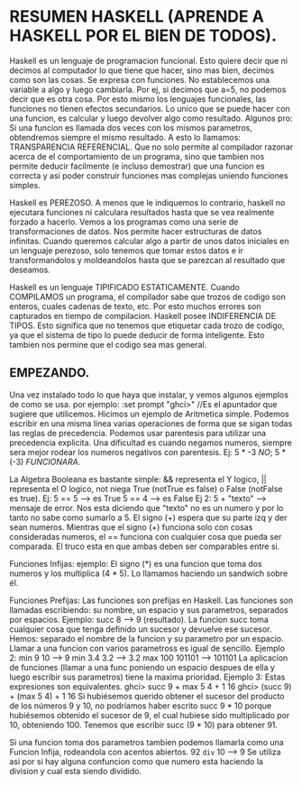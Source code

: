 # RESUMEN HASKELL (APRENDE A HASKELL POR EL BIEN DE TODOS).

Haskell es un lenguaje de programacion funcional. Esto quiere decir que ni decimos al computador lo que tiene que hacer, sino mas bien, decimos como son las cosas. 
Se expresa con funciones. No establecemos una variable a algo y luego cambiarla. Por ej, si decimos que a=5, no podemos decir que es otra cosa.
Por esto mismo los lenguajes funcionales, las funciones no tienen efectos secundarios. Lo unico que se puede hacer con una funcion, es calcular y luego devolver algo como resultado. 
Algunos pro: Si una funcion es llamada dos veces con los mismos parametros, obtendremos siempre el mismo resultado. A esto lo llamamos: TRANSPARENCIA REFERENCIAL. Que no solo permite al compilador razonar acerca de el comportamiento de un programa, sino que tambien nos permite deducir facilmente (e incluso demostrar) que una funcion es correcta y asi poder construir funciones mas complejas uniendo funciones simples. 

Haskell es PEREZOSO. A menos que le indiquemos lo contrario, haskell no ejecutara funciones ni calculara resultados hasta que se vea realmente forzado a hacerlo. Vemos a los programas como una serie de transformaciones de datos. Nos permite hacer estructuras de datos infinitas. 
Cuando queremos calcular algo a partir de unos datos iniciales en un lenguaje perezoso, solo tenemos que tomar estos datos e ir transformandolos y moldeandolos hasta que se parezcan al resultado que deseamos.

Haskell es un lenguaje TIPIFICADO ESTATICAMENTE. Cuando COMPILAMOS un programa, el compilador sabe que trozos de codigo son enteros, cuales cadenas de texto, etc. Por esto muchos errores son capturados en tiempo de compilacion. 
Haskell posee INDIFERENCIA DE TIPOS. Esto significa que no tenemos que etiquetar cada trozo de codigo, ya que el sistema de tipo lo puede deducir de forma inteligente. Esto tambien nos permine que el codigo sea mas general. 

## EMPEZANDO.
Una vez instalado todo lo que haya que instalar, y vemos algunos ejemplos de como se usa. por ejemplo: 
 :set prompt "ghci>" //Es el apuntador que sugiere que utilicemos.
 Hicimos un ejemplo de Aritmetica simple. Podemos escribir en una misma linea varias operaciones de forma que se sigan todas las reglas de precedencia. Podemos usar parentesis para utilizar una precedencia explicita.
Una dificultad es cuando negamos numeros, siempre sera mejor rodear los numeros negativos con parentesis. Ej: 5 * -3 *NO*; 
5 * (-3) *FUNCIONARA*.

La Algebra Booleana es bastante simple: 
&& representa el Y logico, || representa el O logico, not niega True (notTrue es false) o False (notFalse es true).
Ej: 
 5 == 5 --> es True
 5 == 4 --> es False
Ej 2:
 5 + "texto" --> mensaje de error.
Nos esta diciendo que "texto" no es un numero y por lo tanto no sabe como sumarlo a 5. El signo (+) espera que su parte izq y der sean numeros.
Mientras que el signo (+) funciona solo con cosas consideradas numeros, el == funciona con cualquier cosa que pueda ser comparada. El truco esta en que ambas deben ser comparables entre si.

Funciones Infijas:
 ejemplo: El signo (*) es una funcion que toma dos numeros y los multiplica (4 * 5). Lo llamamos haciendo un sandwich sobre él.

Funciones Prefijas:
 Las funciones son prefijas en Haskell. 
 Las funciones son llamadas escribiendo: su nombre, un espacio y sus parametros, separados por espacios.
  Ejemplo: succ 8 --> 9 (resultado).
 La funcion succ toma cualquier cosa que tenga definido un sucesor y devuelve ese sucesor. Hemos: separado el nombre de la funcion y su parametro por un espacio. Llamar a una funcion con varios parametross es igual de sencillo.
 Ejemplo 2: min 9 10 --> 9
            min 3.4 3.2 --> 3.2
            max 100 101101 --> 101101
La aplicacion de funciones (llamar a una func poniendo un espacio despues de ella y luego escribir sus parametros) tiene la maxima prioridad. 
 Ejemplo 3: 
 Estas expresiones son equivalentes.
  ghci> succ 9 + max 5 4 + 1
   16
  ghci> (succ 9) + (max 5 4) + 1
   16
 Si hubiésemos querido obtener el sucesor del producto de los números 9 y 10, no podríamos haber escrito succ 9 * 10 porque hubiésemos obtenido el sucesor de 9, el cual hubiese sido multiplicado por 10, obteniendo 100. Tenemos que escribir succ (9 * 10) para obtener 91.

Si una funcion toma dos parametros tambien podemos llamarla como una Funcion Infija, rodeandola con acentos abiertos. 
 92 `div` 10 --> 9 
Se utiliza asi por si hay alguna confuncion como que numero esta haciendo la division y cual esta siendo dividido. 

